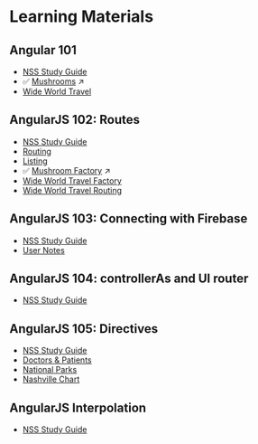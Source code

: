 # Learning Materials

## Angular 101
* [NSS Study Guide](MF_ANGULAR_101.md)
* :white_check_mark: [Mushrooms](https://github.com/kenziebottoms/nss-front-05-mushrooms) :arrow_upper_right:
* [Wide World Travel](MF_WIDE_WORLD_TRAVEL.md)

## AngularJS 102: Routes

* [NSS Study Guide](MF_ANGULAR_102.md)
* [Routing](MF_ROUTE_ROUTING.md)
* [Listing](MF_ROUTE_LISTING.md)
* :white_check_mark: [Mushroom Factory](https://github.com/kenziebottoms/nss-front-05-mushrooms) :arrow_upper_right:
* [Wide World Travel Factory](MF_WIDE_WORLD_TRAVEL_FACTORY.md)
* [Wide World Travel Routing](MF_WIDE_WORLD_TRAVEL_ROUTING.md)


## AngularJS 103: Connecting with Firebase

* [NSS Study Guide](MF_ANGULAR_103.md)
* [User Notes](MF_USER_NOTES.md)


## AngularJS 104: controllerAs and UI router

* [NSS Study Guide](MF_ANGULAR_104.md)


## AngularJS 105: Directives

* [NSS Study Guide](MF_ANGULAR_105.md)
* [Doctors & Patients](MF_DOCTORS_PATIENTS.md)
* [National Parks](MF_NATIONAL_PARKS.md)
* [Nashville Chart](MF_MF_NASHVILLE_CHART.md)

## AngularJS Interpolation

* [NSS Study Guide](MF_ANGULAR_INTERPOLATION.md)